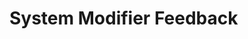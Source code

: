 # System Modifier Feedback
<!-- Entries below should be added reverse chronologically (newest first) -->